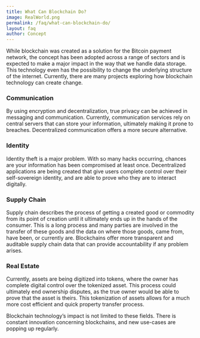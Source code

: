 ```yaml
---
title: What Can Blockchain Do?
image: RealWorld.png
permalink: /faq/what-can-blockchain-do/
layout: faq
author: Concept 
---
```

<span>While blockchain was created as a solution for the Bitcoin payment network, the concept has been adopted across a range of sectors and is expected to make a major impact in the way that we handle data storage. This technology even has the possibility to change the underlying structure of the internet. Currently, there are many projects exploring how blockchain technology can create change.</span>

<h3>Communication</h3>
<span>By using encryption and decentralization, true privacy can be achieved in messaging and communication. Currently, communication services rely on central servers that can store your information, ultimately making it prone to breaches. Decentralized communication offers a more secure alternative.</span>

<h3>Identity</h3>
<span>Identity theft is a major problem. With so many hacks occurring, chances are your information has been compromised at least once. Decentralized applications are being created that give users complete control over their self-sovereign identity, and are able to prove who they are to interact digitally.</span>

<h3>Supply Chain</h3>
<span>Supply chain describes the process of getting a created good or commodity from its point of creation until it ultimately ends up in the hands of the consumer. This is a long process and many parties are involved in the transfer of these goods and the data on where those goods, came from, have been, or currently are. Blockchains offer more transparent and auditable supply chain data that can provide accountability if any problem arises.</span>

<h3>Real Estate</h3>
<span>Currently, assets are being digitized into tokens, where the owner has complete digital control over the tokenized asset. This process could ultimately end ownership disputes, as the true owner would be able to prove that the asset is theirs. This tokenization of assets allows for a much more cost efficient and quick property transfer process.</span>

<span>Blockchain technology’s impact is not limited to these fields. There is constant innovation concerning blockchains, and new use-cases are popping up regularly.</span>
